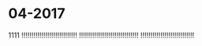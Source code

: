 # 04-2017



1111
!!!!!!!!!!!!!!!!!!!!!!!!!!!!
!!!!!!!!!!!!!!!!!!!!!!!!!!!!!!
!!!!!!!!!!!!!!!!!!!!!!!!!!!